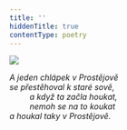 ```yaml
---
title: ''
hiddenTitle: true
contentType: poetry
---
```


<section>

![](../Images/109.jpg)

_A jeden chlápek v Prostějově  
se přestěhoval k staré sově,  
         a když ta začla houkat,  
         nemoh se na to koukat  
a houkal taky v Prostějově._

</section>
